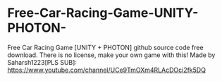 # Free-Car-Racing-Game-UNITY-PHOTON-
Free Car Racing Game [UNITY + PHOTON] github source code free download. There is no license, make your own game with this!  Made by Saharsh1223[PLS SUB]: https://www.youtube.com/channel/UCe9TmOXm4RLAcDOci2fk5DQ 
